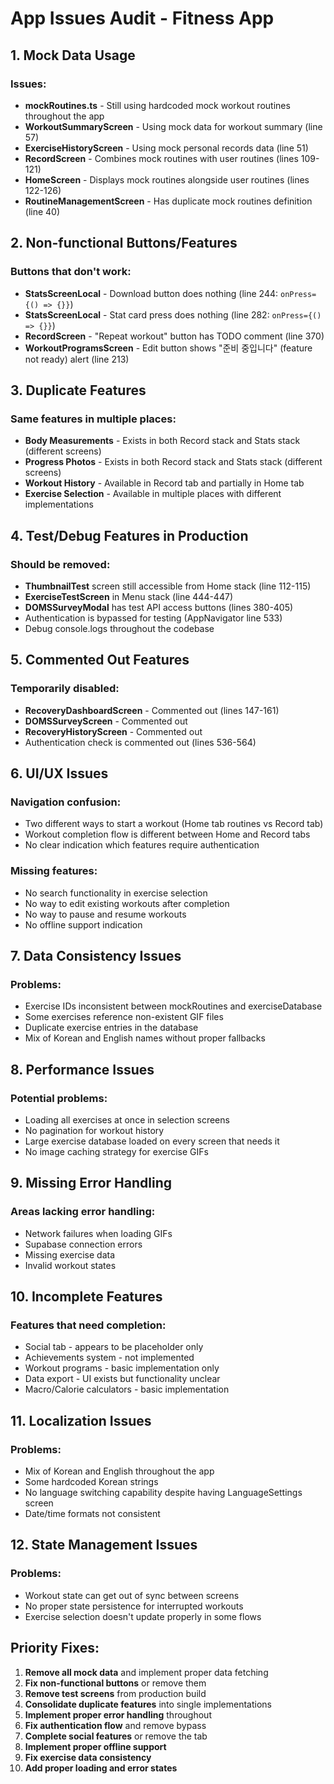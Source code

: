 # App Issues Audit - Fitness App

## 1. Mock Data Usage

### Issues:
- **mockRoutines.ts** - Still using hardcoded mock workout routines throughout the app
- **WorkoutSummaryScreen** - Using mock data for workout summary (line 57)
- **ExerciseHistoryScreen** - Using mock personal records data (line 51)
- **RecordScreen** - Combines mock routines with user routines (lines 109-121)
- **HomeScreen** - Displays mock routines alongside user routines (lines 122-126)
- **RoutineManagementScreen** - Has duplicate mock routines definition (line 40)

## 2. Non-functional Buttons/Features

### Buttons that don't work:
- **StatsScreenLocal** - Download button does nothing (line 244: `onPress={() => {}}`)
- **StatsScreenLocal** - Stat card press does nothing (line 282: `onPress={() => {}}`)
- **RecordScreen** - "Repeat workout" button has TODO comment (line 370)
- **WorkoutProgramsScreen** - Edit button shows "준비 중입니다" (feature not ready) alert (line 213)

## 3. Duplicate Features

### Same features in multiple places:
- **Body Measurements** - Exists in both Record stack and Stats stack (different screens)
- **Progress Photos** - Exists in both Record stack and Stats stack (different screens)
- **Workout History** - Available in Record tab and partially in Home tab
- **Exercise Selection** - Available in multiple places with different implementations

## 4. Test/Debug Features in Production

### Should be removed:
- **ThumbnailTest** screen still accessible from Home stack (line 112-115)
- **ExerciseTestScreen** in Menu stack (line 444-447)
- **DOMSSurveyModal** has test API access buttons (lines 380-405)
- Authentication is bypassed for testing (AppNavigator line 533)
- Debug console.logs throughout the codebase

## 5. Commented Out Features

### Temporarily disabled:
- **RecoveryDashboardScreen** - Commented out (lines 147-161)
- **DOMSSurveyScreen** - Commented out
- **RecoveryHistoryScreen** - Commented out
- Authentication check is commented out (lines 536-564)

## 6. UI/UX Issues

### Navigation confusion:
- Two different ways to start a workout (Home tab routines vs Record tab)
- Workout completion flow is different between Home and Record tabs
- No clear indication which features require authentication

### Missing features:
- No search functionality in exercise selection
- No way to edit existing workouts after completion
- No way to pause and resume workouts
- No offline support indication

## 7. Data Consistency Issues

### Problems:
- Exercise IDs inconsistent between mockRoutines and exerciseDatabase
- Some exercises reference non-existent GIF files
- Duplicate exercise entries in the database
- Mix of Korean and English names without proper fallbacks

## 8. Performance Issues

### Potential problems:
- Loading all exercises at once in selection screens
- No pagination for workout history
- Large exercise database loaded on every screen that needs it
- No image caching strategy for exercise GIFs

## 9. Missing Error Handling

### Areas lacking error handling:
- Network failures when loading GIFs
- Supabase connection errors
- Missing exercise data
- Invalid workout states

## 10. Incomplete Features

### Features that need completion:
- Social tab - appears to be placeholder only
- Achievements system - not implemented
- Workout programs - basic implementation only
- Data export - UI exists but functionality unclear
- Macro/Calorie calculators - basic implementation

## 11. Localization Issues

### Problems:
- Mix of Korean and English throughout the app
- Some hardcoded Korean strings
- No language switching capability despite having LanguageSettings screen
- Date/time formats not consistent

## 12. State Management Issues

### Problems:
- Workout state can get out of sync between screens
- No proper state persistence for interrupted workouts
- Exercise selection doesn't update properly in some flows

## Priority Fixes:

1. **Remove all mock data** and implement proper data fetching
2. **Fix non-functional buttons** or remove them
3. **Remove test screens** from production build
4. **Consolidate duplicate features** into single implementations
5. **Implement proper error handling** throughout
6. **Fix authentication flow** and remove bypass
7. **Complete social features** or remove the tab
8. **Implement proper offline support**
9. **Fix exercise data consistency**
10. **Add proper loading and error states**